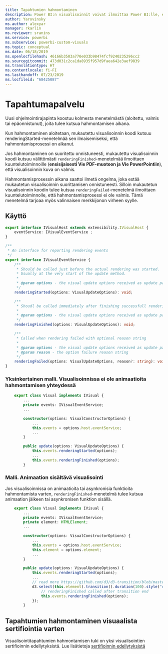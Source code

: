 ```yaml
---
title: Tapahtumien hahmontaminen
description: Power BI:n visualisoinnit voivat ilmoittaa Power BI:lle, että ne ovat valmiita vientiin Power Pointiin/PDF-tiedostoon
author: Yarovinsky
ms.author: alexyar
manager: rkarlin
ms.reviewer: sranins
ms.service: powerbi
ms.subservice: powerbi-custom-visuals
ms.topic: conceptual
ms.date: 06/18/2019
ms.openlocfilehash: 46166b3503a770e033b98474fcf9240235296cc2
ms.sourcegitcommit: 473d031c2ca1da8935f957d9faea642e3aef9839
ms.translationtype: HT
ms.contentlocale: fi-FI
ms.lasthandoff: 07/23/2019
ms.locfileid: "68425087"
---
```

# <a name="event-service"></a>Tapahtumapalvelu

Uusi ohjelmointirajapinta koostuu kolmesta menetelmästä (aloitettu, valmis tai epäonnistunut), joita tulee kutsua hahmontamisen aikana.

Kun hahmontaminen aloitetaan, mukautettu visualisoinnin koodi kutsuu renderingStarted-menetelmää sen ilmaisemiseksi, että hahmontamisprosessi on alkanut.

Jos hahmontaminen on suoritettu onnistuneesti, mukautettu visualisoinnin koodi kutsuu välittömästi `renderingFinished`-menetelmää ilmoittaen kuuntelutoiminnoille (**ensisijaisesti Vie PDF-muotoon ja Vie PowerPointiin**), että visualisoinnin kuva on valmis.

Hahmontamisprosessin aikana saattoi ilmetä ongelma, joka estää mukautetun visualisoinnin suorittamisen onnistuneesti. Silloin mukautetun visualisoinnin koodin tulee kutsua `renderingFailed`-menetelmä ilmoittaen kuuntelutoiminnolle, että hahmontamisprosessi ei ole valmis. Tämä menetelmä tarjoaa myös valinnaisen merkkijonon virheen syylle.

## <a name="usage"></a>Käyttö

```typescript
export interface IVisualHost extends extensibility.IVisualHost {
    eventService: IVisualEventService ;
}

/**
 * An interface for reporting rendering events
 */
export interface IVisualEventService {
    /**
     * Should be called just before the actual rendering was started. 
     * Usually at the very start of the update method.
     *
     * @param options - the visual update options received as update parameter
     */
    renderingStarted(options: VisualUpdateOptions): void;

    /**
     * Shoudl be called immediately after finishing successfull rendering.
     * 
     * @param options - the visual update options received as update parameter
     */
    renderingFinished(options: VisualUpdateOptions): void;

    /**
     * Called when rendering failed with optional reason string
     * 
     * @param options - the visual update options received as update parameter
     * @param reason - the option failure reason string
     */
    renderingFailed(options: VisualUpdateOptions, reason?: string): void;
}
```

### <a name="simple-sample-the-visual-hasnt-any-animations-on-rendering"></a>Yksinkertainen malli. Visualisoinnissa ei ole animaatioita hahmontamisen yhteydessä

```typescript
    export class Visual implements IVisual {
        ...
        private events: IVisualEventService;
        ...

        constructor(options: VisualConstructorOptions) {
            ...
            this.events = options.host.eventService;
            ...
        }

        public update(options: VisualUpdateOptions) {
            this.events.renderingStarted(options);
            ...
            this.events.renderingFinished(options);
        }
```

### <a name="sample-the-visual-with-animation"></a>Malli. Animaation sisältävä visualisointi

Jos visualisoinnissa on animaatioita tai asynkronisia funktioita hahmontamista varten, `renderingFinished`-menetelmä tulee kutsua animaation jälkeen tai asynkronisen funktion sisällä.

```typescript
    export class Visual implements IVisual {
        ...
        private events: IVisualEventService;
        private element: HTMLElement;
        ...

        constructor(options: VisualConstructorOptions) {
            ...
            this.events = options.host.eventService;
            this.element = options.element;
            ...
        }

        public update(options: VisualUpdateOptions) {
            this.events.renderingStarted(options);
            ...
            // read more https://github.com/d3/d3-transition/blob/master/README.md#transition_end
            d3.select(this.element).transition().duration(100).style("opacity","0").end().then(() => {
                // renderingFinished called after transition end
                this.events.renderingFinished(options);
            });
        }
```

## <a name="rendering-events-for-visual-certification"></a>Tapahtumien hahmontaminen visuaalista sertifiointia varten

Visualisointitapahtumien hahmontamisen tuki on yksi visualisointien sertifioinnin edellytyksistä. Lue lisätietoja [sertifioinnin edellytyksistä](https://docs.microsoft.com/power-bi/power-bi-custom-visuals-certified?#certification-requirements)
